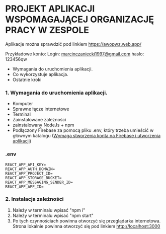 # PROJEKT APLIKACJI WSPOMAGAJĄCEJ ORGANIZACJĘ PRACY W ZESPOLE
Aplikacje można sprawdzić pod linkiem https://awopwz.web.app/

Przykładowe konto:
Login: marcinczaniecki1997@gmail.com
haslo: 123456qw

 - Wymagania do uruchomienia aplikacji.
 - Co wykorzystuje aplikacja.
 - Ostatnie kroki
 
### 1. Wymagania do uruchomienia aplikacji.
 - Komputer
 - Sprawne łącze internetowe
 -  Terminal
 - Zainstalowane zależności
 - zainstalowany NodeJs + npm
 - Podłączony Firebase za pomocą pliku .env, który trzeba umieścić w głównym katalogu ([Wymaga stworzenia konta na Firebase i utworzenia aplikacji](https://www.youtube.com/watch?v=q5tAUb_bvqg))
###  .env
```
REACT_APP_API_KEY=
REACT_APP_AUTH_DOMAIN=
REACT_APP_PROJECT_ID=
REACT_APP_STORAGE_BUCKET=
REACT_APP_MESSAGING_SENDER_ID=
REACT_APP_APP_ID=
```


 ### 2. Instalacja zależności
 
 1. Należy w terminalu wpisać "npm i" 
 2. Należy w terminalu wpisać "npm start"
 3. Po tych czynnościach powinna otworzyć się przeglądarka internetowa. 
Strona lokalnie powinna otworzyć się pod linkiem [http://localhost:3000](http://localhost:3000)
 
